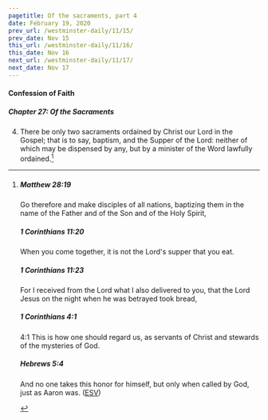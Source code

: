 ```yaml
---
pagetitle: Of the sacraments, part 4
date: February 19, 2020
prev_url: /westminster-daily/11/15/
prev_date: Nov 15
this_url: /westminster-daily/11/16/
this_date: Nov 16
next_url: /westminster-daily/11/17/
next_date: Nov 17
---
```


#### Confession of Faith

##### Chapter 27: Of the Sacraments

4. There be only two sacraments ordained by Christ our Lord in the Gospel; that is to say, baptism, and the Supper of the Lord: neither of which may be dispensed by any, but by a minister of the Word lawfully ordained.[^fnref:wcf1]

[^fnref:wcf1]: <div class="esv"><h5>Matthew 28:19</h5> <div class="esv-text"><p id="p40028019.01-1"><span class="woc">Go therefore and make disciples of all nations, baptizing them in the name of the Father and of the Son and of the Holy Spirit,</span></p> </div><h5>1 Corinthians 11:20</h5> <div class="esv-text"><p id="p46011020.01-2">When you come together, it is not the Lord's supper that you eat.</p> </div><h5>1 Corinthians 11:23</h5> <div class="esv-text"><p id="p46011023.01-3">For I received from the Lord what I also delivered to you, that the Lord Jesus on the night when he was betrayed took bread,</p> </div><h5>1 Corinthians 4:1</h5> <div class="esv-text"> <p id="p46004001.05-4"><span class="chapter-num" id="v46004001-4">4:1&nbsp;</span>This is how one should regard us, as servants of Christ and stewards of the mysteries of God.</p> </div><h5>Hebrews 5:4</h5> <div class="esv-text"><p id="p58005004.01-5">And no one takes this honor for himself, but only when called by God, just as Aaron was.  (<a href="http://www.esv.org" class="copyright">ESV</a>)</p> </div> </div>


